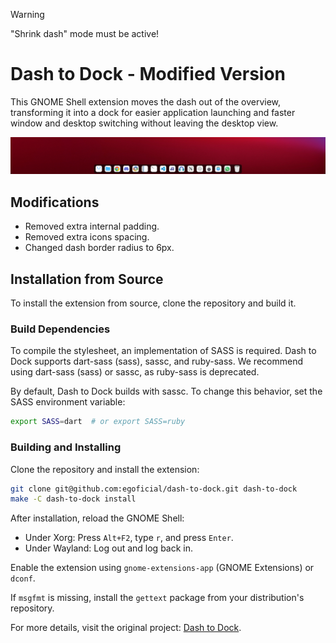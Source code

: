 > [!WARNING]  
> "Shrink dash" mode must be active!

# Dash to Dock - Modified Version

This GNOME Shell extension moves the dash out of the overview, transforming it into a dock for easier application launching and faster window and desktop switching without leaving the desktop view.

![Preview](https://raw.githubusercontent.com/egoficial/dash-to-dock/refs/heads/main/media/Preview.png)

## Modifications
- Removed extra internal padding.
- Removed extra icons spacing.
- Changed dash border radius to 6px.


## Installation from Source
To install the extension from source, clone the repository and build it.

### Build Dependencies
To compile the stylesheet, an implementation of SASS is required. Dash to Dock supports dart-sass (sass), sassc, and ruby-sass. We recommend using dart-sass (sass) or sassc, as ruby-sass is deprecated.

By default, Dash to Dock builds with sassc. To change this behavior, set the SASS environment variable:

```sh
export SASS=dart  # or export SASS=ruby
```

### Building and Installing
Clone the repository and install the extension:

```sh
git clone git@github.com:egoficial/dash-to-dock.git dash-to-dock
make -C dash-to-dock install
```

After installation, reload the GNOME Shell:
- Under Xorg: Press `Alt+F2`, type `r`, and press `Enter`.
- Under Wayland: Log out and log back in.

Enable the extension using `gnome-extensions-app` (GNOME Extensions) or `dconf`.

If `msgfmt` is missing, install the `gettext` package from your distribution's repository.

For more details, visit the original project: [Dash to Dock](https://micheleg.github.io/dash-to-dock/).
